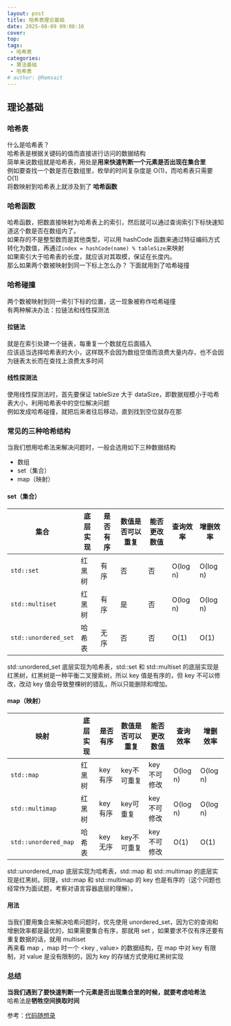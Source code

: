 ```yaml
---
layout: post
title: 哈希表理论基础
date: 2025-08-09 09:08:16
cover: 
top: 
tags: 
 - 哈希表
categories: 
 - 算法基础
 - 哈希表
# author: @Remsait
---
```

## 理论基础
### 哈希表
什么是哈希表？   
哈希表是根据关键码的值而直接进行访问的数据结构  
简单来说数组就是哈希表，用处是**用来快速判断一个元素是否出现在集合里**  
例如要查找一个数是否在数组里，枚举的时间复杂度是 O(1)，而哈希表只需要 O(1)  
将数映射到哈希表上就涉及到了 **哈希函数**  
### 哈希函数
哈希函数，把数直接映射为哈希表上的索引，然后就可以通过查询索引下标快速知道这个数是否在数组内了。  
如果存的不是整型数而是其他类型，可以用 hashCode 函数来通过特征编码方式转化为数值，再通过`index = hashCode(name) % tableSize`来映射  
如果索引大于哈希表的长度，就应该对其取模，保证在长度内。  
那么如果两个数被映射到同一下标上怎么办？ 下面就用到了哈希碰撞  
### 哈希碰撞
两个数被映射到同一索引下标的位置，这一现象被称作哈希碰撞  
有两种解决办法：拉链法和线性探测法
#### 拉链法
就是在索引处建一个链表，每重复一个数就在后面插入  
应该适当选择哈希表的大小，这样既不会因为数组空值而浪费大量内存，也不会因为链表太长而在查找上浪费太多时间
#### 线性探测法
使用线性探测法时，首先要保证 tableSize 大于 dataSize，即数据规模小于哈希表大小，利用哈希表中的空位解决问题  
例如发成哈希碰撞，就把后来者往后移动，直到找到空位就存在那  
### 常见的三种哈希结构
当我们想用哈希法来解决问题时，一般会选用如下三种数据结构  
* 数组
* set（集合）
* map（映射）

#### set（集合）
| 集合                | 底层实现 | 是否有序 | 数值是否可以重复 | 能否更改数值 | 查询效率 | 增删效率 |
|---------------------|----------|----------|------------------|--------------|----------|----------|
| `std::set`          | 红黑树   | 有序     | 否               | 否           | O(log n) | O(log n) |
| `std::multiset`     | 红黑树   | 有序     | 是               | 否           | O(log n) | O(log n) |
| `std::unordered_set`| 哈希表   | 无序     | 否               | 否           | O(1)     | O(1)     |

std::unordered_set 底层实现为哈希表，std::set 和 std::multiset 的底层实现是红黑树，红黑树是一种平衡二叉搜索树，所以 key 值是有序的，但 key 不可以修改，改动 key 值会导致整棵树的错乱，所以只能删除和增加。  
#### map（映射）
| 映射                 | 底层实现 | 是否有序 | 数值是否可以重复 | 能否更改数值 | 查询效率 | 增删效率 |
|----------------------|----------|----------|------------------|--------------|----------|----------|
| `std::map`           | 红黑树   | key有序  | key不可重复      | key不可修改  | O(log n) | O(log n) |
| `std::multimap`      | 红黑树   | key有序  | key可重复        | key不可修改  | O(log n) | O(log n) |
| `std::unordered_map` | 哈希表   | key无序  | key不可重复      | key不可修改  | O(1)     | O(1)     |

std::unordered_map 底层实现为哈希表，std::map 和 std::multimap 的底层实现是红黑树。同理，std::map 和 std::multimap 的 key 也是有序的（这个问题也经常作为面试题，考察对语言容器底层的理解）。  
#### 用法
当我们要用集合来解决哈希问题时，优先使用 unordered_set，因为它的查询和增删效率都是最优的，如果需要集合有序，那就用 set ，如果要求不仅有序还要有重复数据的话，就用 multiset  
再来看 map ，map 时一个 <key , value> 的数据结构，在 map 中对 key 有限制，对 value 是没有限制的，因为 key 的存储方式使用红黑树实现
### 总结
**当我们遇到了要快速判断一个元素是否出现集合里的时候，就要考虑哈希法**  
哈希法是**牺牲空间换取时间**   



参考：[代码随想录](https://programmercarl.com/%E5%93%88%E5%B8%8C%E8%A1%A8%E7%90%86%E8%AE%BA%E5%9F%BA%E7%A1%80.html#%E5%93%88%E5%B8%8C%E8%A1%A8)